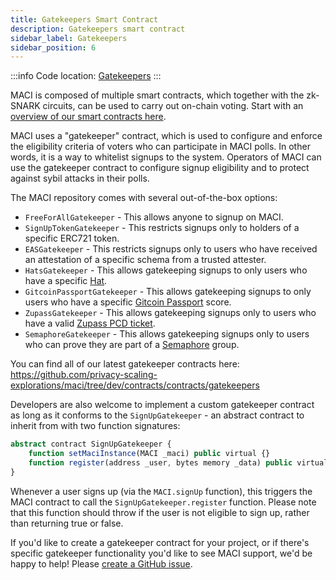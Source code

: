 ```yaml
---
title: Gatekeepers Smart Contract
description: Gatekeepers smart contract
sidebar_label: Gatekeepers
sidebar_position: 6
---
```


:::info
Code location: [Gatekeepers](https://github.com/privacy-scaling-explorations/maci/tree/dev/contracts/contracts/gatekeepers)
:::

MACI is composed of multiple smart contracts, which together with the zk-SNARK circuits, can be used to carry out on-chain voting. Start with an [overview of our smart contracts here](/docs/developers-references/smart-contracts/MACI).

MACI uses a "gatekeeper" contract, which is used to configure and enforce the eligibility criteria of voters who can participate in MACI polls. In other words, it is a way to whitelist signups to the system. Operators of MACI can use the gatekeeper contract to configure signup eligibility and to protect against sybil attacks in their polls.

The MACI repository comes with several out-of-the-box options:

- `FreeForAllGatekeeper` - This allows anyone to signup on MACI.
- `SignUpTokenGatekeeper` - This restricts signups only to holders of a specific ERC721 token.
- `EASGatekeeper` - This restricts signups only to users who have received an attestation of a specific schema from a trusted attester.
- `HatsGatekeeper` - This allows gatekeeping signups to only users who have a specific [Hat](https://www.hatsprotocol.xyz/).
- `GitcoinPassportGatekeeper` - This allows gatekeeping signups to only users who have a specific [Gitcoin Passport](https://passport.gitcoin.co/) score.
- `ZupassGatekeeper` - This allows gatekeeping signups only to users who have a valid [Zupass PCD ticket](https://github.com/proofcarryingdata/zupass).
- `SemaphoreGatekeeper` - This allows gatekeeping signups only to users who can prove they are part of a [Semaphore](https://semaphore.pse.dev/) group.

You can find all of our latest gatekeeper contracts here:
https://github.com/privacy-scaling-explorations/maci/tree/dev/contracts/contracts/gatekeepers

Developers are also welcome to implement a custom gatekeeper contract as long as it conforms to the `SignUpGatekeeper` - an abstract contract to inherit from with two function signatures:

```ts
abstract contract SignUpGatekeeper {
    function setMaciInstance(MACI _maci) public virtual {}
    function register(address _user, bytes memory _data) public virtual {}
}
```

Whenever a user signs up (via the `MACI.signUp` function), this triggers the MACI contract to call the `SignUpGatekeeper.register` function. Please note that this function should throw if the user is not eligible to sign up, rather than returning true or false.

If you'd like to create a gatekeeper contract for your project, or if there's specific gatekeeper functionality you'd like to see MACI support, we'd be happy to help! Please [create a GitHub issue](https://github.com/privacy-scaling-explorations/maci/issues/new/choose).
